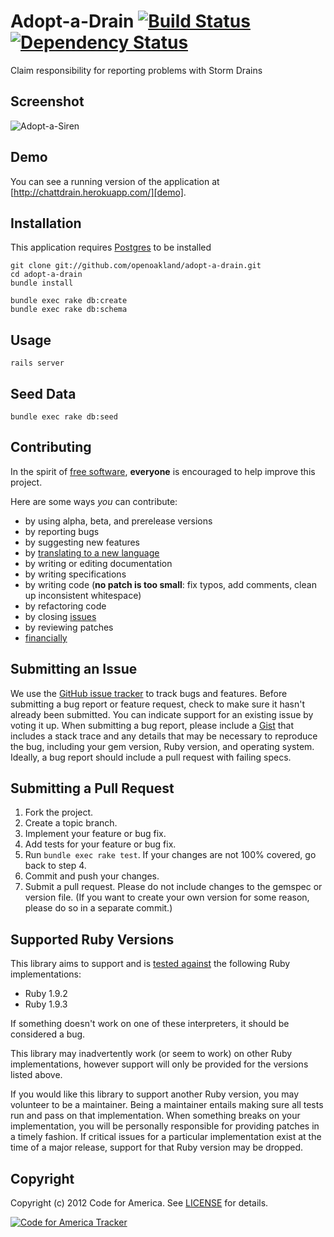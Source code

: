 # Adopt-a-Drain [![Build Status](https://secure.travis-ci.org/codeforamerica/adopt-a-siren.png?branch=master)][travis] [![Dependency Status](https://gemnasium.com/codeforamerica/adopt-a-siren.png?travis)][gemnasium]
Claim responsibility for reporting problems with Storm Drains

[travis]: http://travis-ci.org/openoakland/adopt-a-drain
[gemnasium]: https://gemnasium.com/openoakland/adopt-a-drain

## <a name="screenshots"></a>Screenshot
![Adopt-a-Siren](https://github.com/yahtaa/adopt-a-drain/raw/master/screenshot.png "Adopt-a-Siren")

## <a name="demo"></a>Demo
You can see a running version of the application at
[http://chattdrain.herokuapp.com/][demo].

[demo]: http://chattdrain.herokuapp.com/

## <a name="installation"></a>Installation
This application requires [Postgres](http://www.postgresql.org/) to be installed

    git clone git://github.com/openoakland/adopt-a-drain.git
    cd adopt-a-drain
    bundle install

    bundle exec rake db:create
    bundle exec rake db:schema

## <a name="usage"></a>Usage
    rails server

## <a name="usage"></a>Seed Data
    bundle exec rake db:seed

## <a name="contributing"></a>Contributing
In the spirit of [free software][free-sw], **everyone** is encouraged to help
improve this project.

[free-sw]: http://www.fsf.org/licensing/essays/free-sw.html

Here are some ways *you* can contribute:

* by using alpha, beta, and prerelease versions
* by reporting bugs
* by suggesting new features
* by [translating to a new language][locales]
* by writing or editing documentation
* by writing specifications
* by writing code (**no patch is too small**: fix typos, add comments, clean up
  inconsistent whitespace)
* by refactoring code
* by closing [issues][]
* by reviewing patches
* [financially][]

[locales]: https://github.com/codeforamerica/adopt-a-siren/tree/master/config/locales
[issues]: https://github.com/codeforamerica/adopt-a-siren/issues
[financially]: https://secure.codeforamerica.org/page/contribute

## <a name="issues"></a>Submitting an Issue
We use the [GitHub issue tracker][issues] to track bugs and features. Before
submitting a bug report or feature request, check to make sure it hasn't
already been submitted. You can indicate support for an existing issue by
voting it up. When submitting a bug report, please include a [Gist][] that
includes a stack trace and any details that may be necessary to reproduce the
bug, including your gem version, Ruby version, and operating system. Ideally, a
bug report should include a pull request with failing specs.

[gist]: https://gist.github.com/

## <a name="pulls"></a>Submitting a Pull Request
1. Fork the project.
2. Create a topic branch.
3. Implement your feature or bug fix.
4. Add tests for your feature or bug fix.
5. Run `bundle exec rake test`. If your changes are not 100% covered, go back
   to step 4.
6. Commit and push your changes.
7. Submit a pull request. Please do not include changes to the gemspec or
   version file. (If you want to create your own version for some reason,
   please do so in a separate commit.)

## <a name="versions"></a>Supported Ruby Versions
This library aims to support and is [tested against][travis] the following Ruby
implementations:

* Ruby 1.9.2
* Ruby 1.9.3

If something doesn't work on one of these interpreters, it should be considered
a bug.

This library may inadvertently work (or seem to work) on other Ruby
implementations, however support will only be provided for the versions listed
above.

If you would like this library to support another Ruby version, you may
volunteer to be a maintainer. Being a maintainer entails making sure all tests
run and pass on that implementation. When something breaks on your
implementation, you will be personally responsible for providing patches in a
timely fashion. If critical issues for a particular implementation exist at the
time of a major release, support for that Ruby version may be dropped.

## <a name="copyright"></a>Copyright
Copyright (c) 2012 Code for America. See [LICENSE][] for details.

[license]: https://github.com/codeforamerica/adopt-a-siren/blob/master/LICENSE.md

[![Code for America Tracker](http://stats.codeforamerica.org/codeforamerica/adopt-a-siren.png)][tracker]

[tracker]: http://stats.codeforamerica.org/projects/adopt-a-siren
